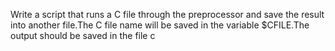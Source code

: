 Write a script that runs a C file through the preprocessor and save the result into another file.The C file name will be saved in the variable $CFILE.The output should be saved in the file c
